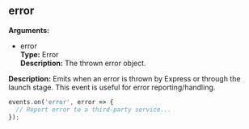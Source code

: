 ## error

**Arguments:**
  - error  
    **Type:** Error  
    **Description:** The thrown error object.

**Description:** Emits when an error is thrown by Express or through the launch stage. This event is useful for error reporting/handling.

```ts
events.on('error', error => {
  // Report error to a third-party service...
});
```
